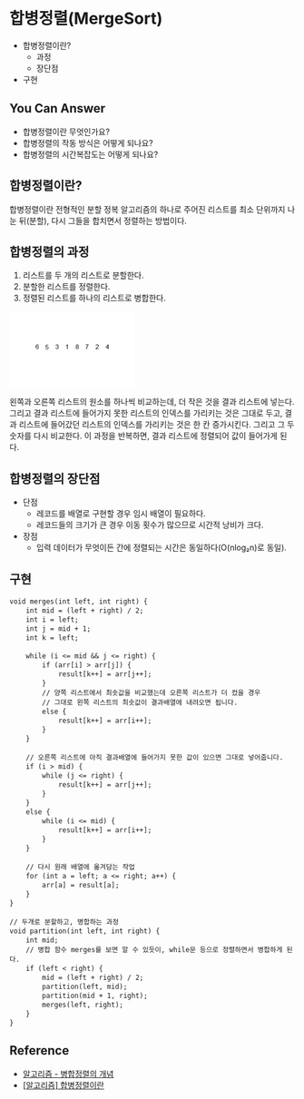 # 합병정렬(MergeSort)
- 합병정렬이란?
  - 과정
  - 장단점
- 구현

## You Can Answer
- 합병정렬이란 무엇인가요?
- 합병정렬의 작동 방식은 어떻게 되나요?
- 합병정렬의 시간복잡도는 어떻게 되나요?

## 합병정렬이란?
합병정렬이란 전형적인 분할 정복 알고리즘의 하나로 주어진 리스트를 최소 단위까지 나눈 뒤(분할), 다시 그들을 합치면서 정렬하는 방법이다.

## 합병정렬의 과정
1) 리스트를 두 개의 리스트로 분할한다.
2) 분할한 리스트를 정렬한다.
3) 정렬된 리스트를 하나의 리스트로 병합한다.


![MergeSort](./img/merge_sort_example.gif)


왼쪽과 오른쪽 리스트의 원소를 하나씩 비교하는데, 더 작은 것을 결과 리스트에 넣는다. 그리고 결과 리스트에 들어가지 못한 리스트의 인덱스를 가리키는 것은 그대로 두고, 결과 리스트에 들어갔던 리스트의 인덱스를 가리키는 것은 한 칸 증가시킨다. 그리고 그 두 숫자를 다시 비교한다. 이 과정을 반복하면, 결과 리스트에 정렬되어 값이 들어가게 된다.

## 합병정렬의 장단점
- 단점
  - 레코드를 배열로 구현할 경우 임시 배열이 필요하다.
  - 레코드들의 크기가 큰 경우 이동 횟수가 많으므로 시간적 낭비가 크다.
- 장점
  - 입력 데이터가 무엇이든 간에 정렬되는 시간은 동일하다(O(nlog₂n)로 동일).


## 구현
```
void merges(int left, int right) {
	int mid = (left + right) / 2;
	int i = left;
	int j = mid + 1;
	int k = left;

	while (i <= mid && j <= right) {
		if (arr[i] > arr[j]) {
			result[k++] = arr[j++];
		}
		// 양쪽 리스트에서 최솟값을 비교했는데 오른쪽 리스트가 더 컸을 경우
		// 그대로 왼쪽 리스트의 최솟값이 결과배열에 내려오면 됩니다.
		else {
			result[k++] = arr[i++];
		}
	}

	// 오른쪽 리스트에 아직 결과배열에 들어가지 못한 값이 있으면 그대로 넣어줍니다.
	if (i > mid) {
		while (j <= right) {
			result[k++] = arr[j++];
		}
	}
	else {
		while (i <= mid) {
			result[k++] = arr[i++];
		}
	}

	// 다시 원래 배열에 옮겨담는 작업
	for (int a = left; a <= right; a++) {
		arr[a] = result[a];
	}
}

// 두개로 분할하고, 병합하는 과정
void partition(int left, int right) {
	int mid;
	// 병합 함수 merges를 보면 알 수 있듯이, while문 등으로 정렬하면서 병합하게 된다.
	if (left < right) {
		mid = (left + right) / 2;
		partition(left, mid);
		partition(mid + 1, right);
		merges(left, right);
	}
}
```

## Reference
- [알고리즘 - 병합정렬의 개념](https://chanhuiseok.github.io/posts/algo-48/)
- [[알고리즘] 합병정렬이란](https://gmlwjd9405.github.io/2018/05/08/algorithm-merge-sort.html)
